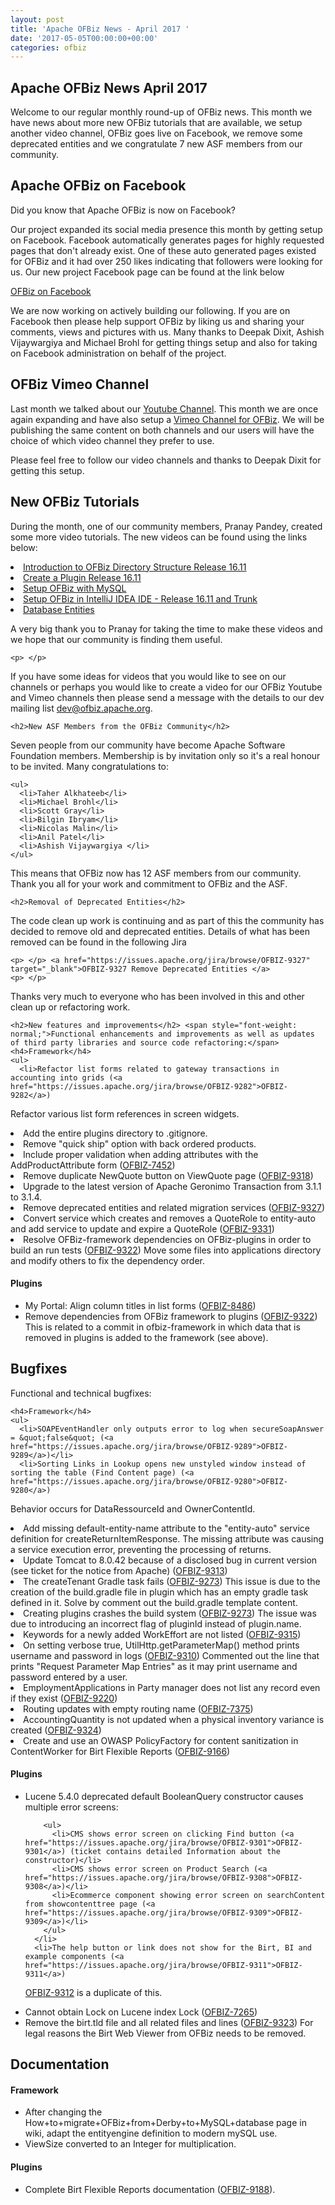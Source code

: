 ```yaml
---
layout: post
title: 'Apache OFBiz News - April 2017 '
date: '2017-05-05T00:00:00+00:00'
categories: ofbiz
---
```

<h2>Apache OFBiz News April 2017 </h2>
Welcome to our regular monthly round-up of OFBiz news.
This month we have news about more new OFBiz tutorials that are available, we setup another video channel, OFBiz goes live on Facebook, we remove some deprecated entities and we congratulate 7 new ASF members from our community.
<!--more--> 
  <h2>Apache OFBiz on Facebook</h2>
Did you know that Apache OFBiz is now on Facebook? 

  
  
  
  
  
  
  
  <p> </p>
Our project expanded its social media presence this month by getting setup on Facebook. Facebook automatically generates pages for highly requested pages that don't already exist. One of these auto generated pages existed for OFBiz and it had over 250 likes indicating that followers were looking for us. Our new project Facebook page can be found at the link below
  
  
  
  
  
  
  
  
  <p> </p> <a href="https://s.apache.org/wP4E" target="_blank">OFBiz on Facebook</a> 
  <p> </p>
We are now working on actively building our following. If you are on Facebook then please help support OFBiz by liking us and sharing your comments, views and pictures with us. Many thanks to Deepak Dixit, Ashish Vijaywargiya and Michael Brohl for getting things setup and also for taking on Facebook administration on behalf of the project.
  
  
  
  
  
  
  
  
  <h2>OFBiz Vimeo Channel</h2>
Last month we talked about our <a href="https://www.youtube.com/user/ofbiz" target="_blank">Youtube Channel</a>. This month we are once again expanding and have also setup a <a href="https://vimeo.com/channels/apacheofbiz">Vimeo Channel for OFBiz</a>.
We will be publishing the same content on both channels and our users will have the choice of which video channel they prefer to use.

  
  
  
  
  
  
  
  <p> </p>
Please feel free to follow our video channels and thanks to Deepak Dixit for getting this setup.

  
  
  
  
  
  
  
  <h2>New OFBiz Tutorials</h2>
During the month, one of our community members, Pranay Pandey, created some more video tutorials. The new videos can be found using the links below:

  
  
  
  
  
  
  
  <p> </p> <oll> 
    <li><a href="https://youtu.be/uMs5eedtHYo" target="_blank">Introduction to OFBiz Directory Structure Release 16.11</a></li> 
    <li><a href="https://youtu.be/d14-emy5lSE" target="_blank">Create a Plugin Release 16.11</a></li> 
    <li><a href="https://youtu.be/Lzmv0DCC5N4" target="_blank">Setup OFBiz with MySQL</a></li> 
    <li><a href="https://youtu.be/mxToh2rX7NY" target="_blank">Setup OFBiz in IntelliJ IDEA IDE - Release 16.11 and Trunk</a></li> 
    <li><a href="https://youtu.be/UWceeQwk-Ho" target="_blank">Database Entities</a></li> 
    <p> </p>
A very big thank you to Pranay for taking the time to make these videos and we hope that our community is finding them useful. 

    
    
    
    
    
    
    
    <p> </p>
If you have some ideas for videos that you would like to see on our channels or perhaps you would like to create a video for our OFBiz Youtube and Vimeo channels then please send a message with the details to our dev mailing list <a href="https://lists.apache.org/list.html?dev@ofbiz.apache.org">dev@ofbiz.apache.org</a>.

    
    
    
    
    
    
    
    <h2>New ASF Members from the OFBiz Community</h2>
Seven people from our community have become Apache Software Foundation members. Membership is by invitation only so it's a real honour to be invited. Many congratulations to:
    
    
    
    
    
    
    
    
    <ul> 
      <li>Taher Alkhateeb</li> 
      <li>Michael Brohl</li> 
      <li>Scott Gray</li> 
      <li>Bilgin Ibryam</li> 
      <li>Nicolas Malin</li> 
      <li>Anil Patel</li> 
      <li>Ashish Vijaywargiya </li> 
    </ul>
This means that OFBiz now has 12 ASF members from our community. Thank you all for your work and commitment to OFBiz and the ASF.

    
    
    
    
    
    
    
    <h2>Removal of Deprecated Entities</h2>
The code clean up work is continuing and as part of this the community has decided to remove old and deprecated entities. Details of what has been removed can be found in the following Jira


    
    
    
    
    
    
    
    <p> </p> <a href="https://issues.apache.org/jira/browse/OFBIZ-9327" target="_blank">OFBIZ-9327 Remove Deprecated Entities </a> 
    <p> </p>
Thanks very much to everyone who has been involved in this and other clean up or refactoring work.
    
    

    
    
    
    
    
    <h2>New features and improvements</h2> <span style="font-weight: normal;">Functional enhancements and improvements as well as updates of third party libraries and source code refactoring:</span> 
    <h4>Framework</h4> 
    <ul> 
      <li>Refactor list forms related to gateway transactions in accounting into grids (<a href="https://issues.apache.org/jira/browse/OFBIZ-9282">OFBIZ-9282</a>)
Refactor various list form references in screen widgets.</li> 
      <li>Add the entire plugins directory to .gitignore.</li> 
      <li>Remove &quot;quick ship&quot; option with back ordered products.</li> 
      <li>Include proper validation when adding attributes with the AddProductAttribute form (<a href="https://issues.apache.org/jira/browse/OFBIZ-7452">OFBIZ-7452</a>)</li> 
      <li>Remove duplicate NewQuote button on ViewQuote page (<a href="https://issues.apache.org/jira/browse/OFBIZ-9318">OFBIZ-9318</a>)</li> 
      <li>Upgrade to the latest version of Apache Geronimo Transaction from 3.1.1 to 3.1.4.</li> 
      <li>Remove deprecated entities and  related migration services (<a href="https://issues.apache.org/jira/browse/OFBIZ-9327">OFBIZ-9327</a>)</li> 
      <li>Convert service which creates and removes a QuoteRole to entity-auto and add service to update and expire a QuoteRole (<a href="https://issues.apache.org/jira/browse/OFBIZ-9331">OFBIZ-9331</a>)</li> 
      <li>Resolve OFBiz-framework dependencies on OFBiz-plugins in order to build an run tests (<a href="https://issues.apache.org/jira/browse/OFBIZ-9322">OFBIZ-9322</a>)
Move some files into applications directory and modify others to fix the dependency order.</li> 
    </ul> 
    <h4>Plugins</h4> 
    <ul> 
      <li>My Portal: Align column titles in list forms (<a href="https://issues.apache.org/jira/browse/OFBIZ-8486">OFBIZ-8486</a>)</li> 
      <li>Remove dependencies from OFBiz framework to plugins (<a href="https://issues.apache.org/jira/browse/OFBIZ-9322">OFBIZ-9322</a>)
This is related to a commit in ofbiz-framework in which data that is removed in plugins is added to the framework (see above).</li> 
    </ul> 
    <h2>Bugfixes</h2>
Functional and technical bugfixes:

    
    
    
    
    
    <h4>Framework</h4> 
    <ul> 
      <li>SOAPEventHandler only outputs error to log when secureSoapAnswer = &quot;false&quot; (<a href="https://issues.apache.org/jira/browse/OFBIZ-9289">OFBIZ-9289</a>)</li> 
      <li>Sorting Links in Lookup opens new unstyled window instead of sorting the table (Find Content page) (<a href="https://issues.apache.org/jira/browse/OFBIZ-9280">OFBIZ-9280</a>)
Behavior occurs for DataRessourceId and OwnerContentId.</li> 
      <li>Add missing default-entity-name attribute to the &quot;entity-auto&quot; service definition for createReturnItemResponse. The missing attribute was causing a service execution error, preventing the processing of returns.</li> 
      <li>Update Tomcat to 8.0.42 because of a disclosed bug in current version (see ticket for the notice from Apache) (<a href="https://issues.apache.org/jira/browse/OFBIZ-9313">OFBIZ-9313</a>)</li> 
      <li>The createTenant Gradle task fails (<a href="https://issues.apache.org/jira/browse/OFBIZ-9273">OFBIZ-9273</a>)
This issue is due to the creation of the build.gradle file in plugin which has an empty gradle task defined in it. Solve by comment out the build.gradle template content.</li> 
      <li>Creating plugins crashes the build system (<a href="https://issues.apache.org/jira/browse/OFBIZ-9273">OFBIZ-9273</a>)
The issue was due to introducing an incorrect flag of pluginId instead of plugin.name.</li> 
      <li>Keywords for a newly added WorkEffort are not listed (<a href="https://issues.apache.org/jira/browse/OFBIZ-9315">OFBIZ-9315</a>)</li> 
      <li>On setting verbose true, UtilHttp.getParameterMap() method prints username and password in logs (<a href="https://issues.apache.org/jira/browse/OFBIZ-9310">OFBIZ-9310</a>)
Commented out the line that prints &quot;Request Parameter Map Entries&quot; as it may print username and password entered by a user.</li> 
      <li>EmploymentApplications in Party manager does not list any record even if they exist (<a href="https://issues.apache.org/jira/browse/OFBIZ-9220">OFBIZ-9220</a>)</li> 
      <li>Routing updates with empty routing name (<a href="https://issues.apache.org/jira/browse/OFBIZ-7375">OFBIZ-7375</a>)</li> 
      <li>AccountingQuantity is not updated when a physical inventory variance is created (<a href="https://issues.apache.org/jira/browse/OFBIZ-9324">OFBIZ-9324</a>)</li> 
      <li>Create and use an OWASP PolicyFactory for content sanitization in ContentWorker for Birt Flexible Reports (<a href="https://issues.apache.org/jira/browse/OFBIZ-9166">OFBIZ-9166</a>)</li> 
    </ul> 
    <h4>Plugins</h4> 
    <ul> 
      <li>Lucene 5.4.0 deprecated default BooleanQuery constructor causes multiple error screens:

        
        
        
        
        
        <ul> 
          <li>CMS shows error screen on clicking Find button (<a href="https://issues.apache.org/jira/browse/OFBIZ-9301">OFBIZ-9301</a>) (ticket contains detailed Information about the constructor)</li> 
          <li>CMS shows error screen on Product Search (<a href="https://issues.apache.org/jira/browse/OFBIZ-9308">OFBIZ-9308</a>)</li> 
          <li>Ecommerce component showing error screen on searchContent from showcontenttree page (<a href="https://issues.apache.org/jira/browse/OFBIZ-9309">OFBIZ-9309</a>)</li> 
        </ul> 
      </li> 
      <li>The help button or link does not show for the Birt, BI and example components (<a href="https://issues.apache.org/jira/browse/OFBIZ-9311">OFBIZ-9311</a>)
<a href="https://issues.apache.org/jira/browse/OFBIZ-9312">OFBIZ-9312</a> is a duplicate of this.</li> 
      <li>Cannot obtain Lock on Lucene index Lock (<a href="https://issues.apache.org/jira/browse/OFBIZ-7265">OFBIZ-7265</a>)</li> 
      <li>Remove the birt.tld file and all related files and lines (<a href="https://issues.apache.org/jira/browse/OFBIZ-9323">OFBIZ-9323</a>)
For legal reasons the Birt Web Viewer from OFBiz needs to be removed.</li> 
    </ul> 
    <h2>Documentation</h2> 
    <h4>Framework</h4> 
    <ul> 
      <li>After changing the How+to+migrate+OFBiz+from+Derby+to+MySQL+database page in wiki, adapt the entityengine definition to modern mySQL use.</li> 
      <li>ViewSize converted to an Integer for multiplication.</li> 
    </ul> 
    <h4>Plugins</h4> 
    <ul> 
      <li>Complete Birt Flexible Reports documentation (<a href="https://issues.apache.org/jira/browse/OFBIZ-9188">OFBIZ-9188</a>).</li> 
    </ul> </oll>
